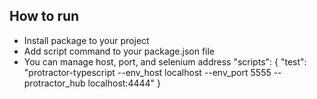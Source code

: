 ## How to run
* Install package to your project
* Add script command to your package.json file
* You can manage host, port, and selenium address
 "scripts": {
   "test": "protractor-typescript --env_host localhost --env_port 5555 --protractor_hub localhost:4444"
 }
